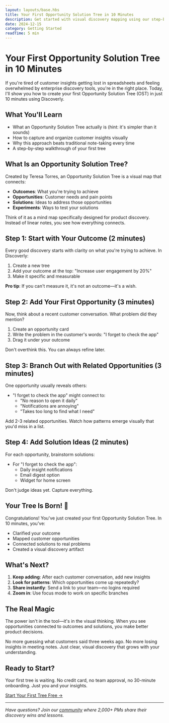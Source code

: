 ```yaml
---
layout: layouts/base.hbs
title: Your First Opportunity Solution Tree in 10 Minutes
description: Get started with visual discovery mapping using our step-by-step guide. No experience required.
date: 2024-12-15
category: Getting Started
readTime: 5 min
---
```


# Your First Opportunity Solution Tree in 10 Minutes

If you're tired of customer insights getting lost in spreadsheets and feeling overwhelmed by enterprise discovery tools, you're in the right place. Today, I'll show you how to create your first Opportunity Solution Tree (OST) in just 10 minutes using Discoverly.

## What You'll Learn

- What an Opportunity Solution Tree actually is (hint: it's simpler than it sounds)
- How to capture and organize customer insights visually
- Why this approach beats traditional note-taking every time
- A step-by-step walkthrough of your first tree

## What Is an Opportunity Solution Tree?

Created by Teresa Torres, an Opportunity Solution Tree is a visual map that connects:
- **Outcomes**: What you're trying to achieve
- **Opportunities**: Customer needs and pain points
- **Solutions**: Ideas to address those opportunities
- **Experiments**: Ways to test your solutions

Think of it as a mind map specifically designed for product discovery. Instead of linear notes, you see how everything connects.

## Step 1: Start with Your Outcome (2 minutes)

Every good discovery starts with clarity on what you're trying to achieve. In Discoverly:

1. Create a new tree
2. Add your outcome at the top: "Increase user engagement by 20%"
3. Make it specific and measurable

**Pro tip**: If you can't measure it, it's not an outcome—it's a wish.

## Step 2: Add Your First Opportunity (3 minutes)

Now, think about a recent customer conversation. What problem did they mention?

1. Create an opportunity card
2. Write the problem in the customer's words: "I forget to check the app"
3. Drag it under your outcome

Don't overthink this. You can always refine later.

## Step 3: Branch Out with Related Opportunities (3 minutes)

One opportunity usually reveals others:

- "I forget to check the app" might connect to:
  - "No reason to open it daily"
  - "Notifications are annoying"
  - "Takes too long to find what I need"

Add 2-3 related opportunities. Watch how patterns emerge visually that you'd miss in a list.

## Step 4: Add Solution Ideas (2 minutes)

For each opportunity, brainstorm solutions:

- For "I forget to check the app":
  - Daily insight notifications
  - Email digest option
  - Widget for home screen

Don't judge ideas yet. Capture everything.

## Your Tree Is Born! 🌳

Congratulations! You've just created your first Opportunity Solution Tree. In 10 minutes, you've:
- Clarified your outcome
- Mapped customer opportunities
- Connected solutions to real problems
- Created a visual discovery artifact

## What's Next?

1. **Keep adding**: After each customer conversation, add new insights
2. **Look for patterns**: Which opportunities come up repeatedly?
3. **Share instantly**: Send a link to your team—no logins required
4. **Zoom in**: Use focus mode to work on specific branches

## The Real Magic

The power isn't in the tool—it's in the visual thinking. When you see opportunities connected to outcomes and solutions, you make better product decisions. 

No more guessing what customers said three weeks ago. No more losing insights in meeting notes. Just clear, visual discovery that grows with your understanding.

## Ready to Start?

Your first tree is waiting. No credit card, no team approval, no 30-minute onboarding. Just you and your insights.

[Start Your First Tree Free →](#)

---

*Have questions? Join our [community](/#) where 2,000+ PMs share their discovery wins and lessons.*